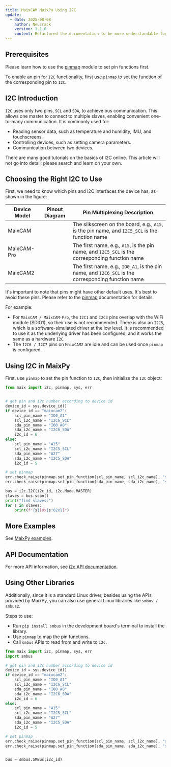 ```yaml
---
title: MaixCAM MaixPy Using I2C
update:
  - date: 2025-08-08
    author: Neucrack
    version: 1.1.0
    content: Refactored the documentation to be more understandable for beginners
---
```


## Prerequisites

Please learn how to use the [pinmap](https://www.google.com/search?q=./pinmap.md) module to set pin functions first.

To enable an pin for `I2C` functionality, first use `pinmap` to set the function of the corresponding pin to `I2C`.

## I2C Introduction

`I2C` uses only two pins, `SCL` and `SDA`, to achieve bus communication. This allows one master to connect to multiple slaves, enabling convenient one-to-many communication.
It is commonly used for:

  * Reading sensor data, such as temperature and humidity, IMU, and touchscreens.
  * Controlling devices, such as setting camera parameters.
  * Communication between two devices.

There are many good tutorials on the basics of I2C online. This article will not go into detail; please search and learn on your own.

## Choosing the Right I2C to Use

First, we need to know which pins and I2C interfaces the device has, as shown in the figure:

| Device Model | Pinout Diagram | Pin Multiplexing Description |
| ------- | ------- | --- |
| MaixCAM |  | The silkscreen on the board, e.g., `A15`, is the pin name, and `I2C5_SCL` is the function name |
| MaixCAM-Pro |  | The first name, e.g., `A15`, is the pin name, and `I2C5_SCL` is the corresponding function name |
| MaixCAM2 |  | The first name, e.g., `IO0_A1`, is the pin name, and `I2C6_SCL` is the corresponding function name  |

It's important to note that pins might have other default uses. It's best to avoid these pins. Please refer to the [pinmap](https://www.google.com/search?q=./pinmap.md) documentation for details.

For example:
  * For `MaixCAM / MaixCAM-Pro`, the `I2C1` and `I2C3` pins overlap with the WiFi module (SDIO1), so their use is not recommended. There is also an `I2C5`, which is a software-simulated driver at the low level. It is recommended to use it as the underlying driver has been configured, and it works the same as a hardware `I2C`.
  * The `I2C6 / I2C7` pins on `MaixCAM2` are idle and can be used once `pinmap` is configured.

## Using I2C in MaixPy

First, use `pinmap` to set the pin function to `I2C`, then initialize the `I2C` object:

```python
from maix import i2c, pinmap, sys, err


# get pin and i2c number according to device id
device_id = sys.device_id()
if device_id == "maixcam2":
    scl_pin_name = "IO0_A1"
    scl_i2c_name = "I2C6_SCL"
    sda_pin_name = "IO0_A0"
    sda_i2c_name = "I2C6_SDA"
    i2c_id = 6
else:
    scl_pin_name = "A15"
    scl_i2c_name = "I2C5_SCL"
    sda_pin_name = "A27"
    sda_i2c_name = "I2C5_SDA"
    i2c_id = 5

# set pinmap
err.check_raise(pinmap.set_pin_function(scl_pin_name, scl_i2c_name), "set pin failed")
err.check_raise(pinmap.set_pin_function(sda_pin_name, sda_i2c_name), "set pin failed")

bus = i2c.I2C(i2c_id, i2c.Mode.MASTER)
slaves = bus.scan()
print("find slaves:")
for s in slaves:
    print(f"{s}[0x{s:02x}]")

```

## More Examples

See [MaixPy examples](https://github.com/sipeed/MaixPy/tree/main/examples/peripheral/i2c).

## API Documentation

For more API information, see [i2c API documentation](https://wiki.sipeed.com/maixpy/api/maix/peripheral/i2c.html).

## Using Other Libraries

Additionally, since it is a standard Linux driver, besides using the APIs provided by MaixPy, you can also use general Linux libraries like `smbus / smbus2`.

Steps to use:

  * Run `pip install smbus` in the development board's terminal to install the library.
  * Use `pinmap` to map the pin functions.
  * Call `smbus` APIs to read from and write to `i2c`.


```python
from maix import i2c, pinmap, sys, err
import smbus

# get pin and i2c number according to device id
device_id = sys.device_id()
if device_id == "maixcam2":
    scl_pin_name = "IO0_A1"
    scl_i2c_name = "I2C6_SCL"
    sda_pin_name = "IO0_A0"
    sda_i2c_name = "I2C6_SDA"
    i2c_id = 6
else:
    scl_pin_name = "A15"
    scl_i2c_name = "I2C5_SCL"
    sda_pin_name = "A27"
    sda_i2c_name = "I2C5_SDA"
    i2c_id = 5

# set pinmap
err.check_raise(pinmap.set_pin_function(scl_pin_name, scl_i2c_name), "set pin failed")
err.check_raise(pinmap.set_pin_function(sda_pin_name, sda_i2c_name), "set pin failed")


bus = smbus.SMBus(i2c_id)
```
